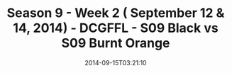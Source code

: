 ---
title: Season 9 - Week 2 ( September 12 & 14, 2014) - DCGFFL - S09 Black vs S09 Burnt
  Orange
teams-score:
- team: _teams/s09-black.md
  score: 20
- team: _teams/s09-burnt-orange.md
  score: 30
mvp: 'Black: James Santos / B. Orange: Howard Chan'
game-ball: N/A
season: 9
week: 2
date: '2014-09-15T03:21:10'
pageid: season-9-week-2-4452-vs-4453
---